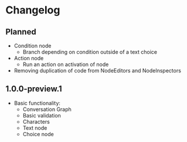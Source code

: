 # Changelog

## Planned
- Condition node
    - Branch depending on condition outside of a text choice
- Action node
    - Run an action on activation of node
- Removing duplication of code from NodeEditors and NodeInspectors

## 1.0.0-preview.1
- Basic functionality:
    - Conversation Graph
    - Basic validation
    - Characters
    - Text node
    - Choice node
    